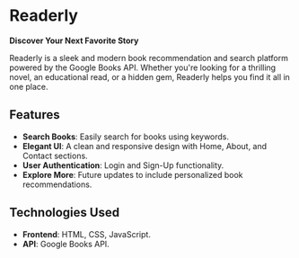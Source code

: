 # Readerly
**Discover Your Next Favorite Story**

Readerly is a sleek and modern book recommendation and search platform powered by the Google Books API. Whether you're looking for a thrilling novel, an educational read, or a hidden gem, Readerly helps you find it all in one place.

## Features
- **Search Books**: Easily search for books using keywords.
- **Elegant UI**: A clean and responsive design with Home, About, and Contact sections.
- **User Authentication**: Login and Sign-Up functionality.
- **Explore More**: Future updates to include personalized book recommendations.

## Technologies Used
- **Frontend**: HTML, CSS, JavaScript.
- **API**: Google Books API.


